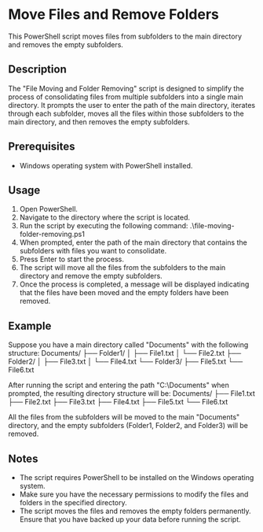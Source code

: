 # Move Files and Remove Folders

This PowerShell script moves files from subfolders to the main directory and removes the empty subfolders.

## Description

The "File Moving and Folder Removing" script is designed to simplify the process of consolidating files from multiple subfolders into a single main directory. It prompts the user to enter the path of the main directory, iterates through each subfolder, moves all the files within those subfolders to the main directory, and then removes the empty subfolders.

## Prerequisites

- Windows operating system with PowerShell installed.

## Usage

1. Open PowerShell.
2. Navigate to the directory where the script is located.
3. Run the script by executing the following command:
.\file-moving-folder-removing.ps1
4. When prompted, enter the path of the main directory that contains the subfolders with files you want to consolidate.
5. Press Enter to start the process.
6. The script will move all the files from the subfolders to the main directory and remove the empty subfolders.
7. Once the process is completed, a message will be displayed indicating that the files have been moved and the empty folders have been removed.

## Example

Suppose you have a main directory called "Documents" with the following structure:
Documents/
├── Folder1/
│ ├── File1.txt
│ └── File2.txt
├── Folder2/
│ ├── File3.txt
│ └── File4.txt
└── Folder3/
├── File5.txt
└── File6.txt

After running the script and entering the path "C:\Documents" when prompted, the resulting directory structure will be:
Documents/
├── File1.txt
├── File2.txt
├── File3.txt
├── File4.txt
├── File5.txt
└── File6.txt

All the files from the subfolders will be moved to the main "Documents" directory, and the empty subfolders (Folder1, Folder2, and Folder3) will be removed.

## Notes

- The script requires PowerShell to be installed on the Windows operating system.
- Make sure you have the necessary permissions to modify the files and folders in the specified directory.
- The script moves the files and removes the empty folders permanently. Ensure that you have backed up your data before running the script.

